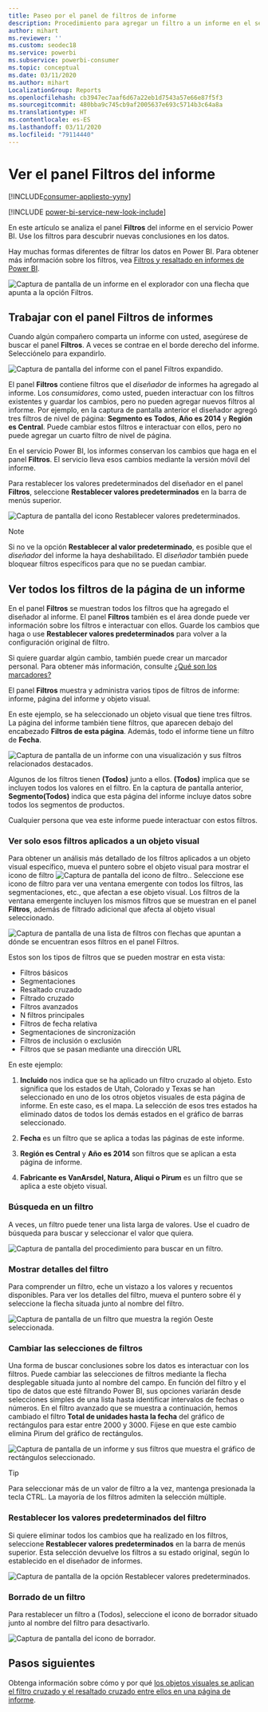 ```yaml
---
title: Paseo por el panel de filtros de informe
description: Procedimiento para agregar un filtro a un informe en el servicio Power BI para consumidores
author: mihart
ms.reviewer: ''
ms.custom: seodec18
ms.service: powerbi
ms.subservice: powerbi-consumer
ms.topic: conceptual
ms.date: 03/11/2020
ms.author: mihart
LocalizationGroup: Reports
ms.openlocfilehash: cb3947ec7aaf6d67a22eb1d7543a57e66e87f5f3
ms.sourcegitcommit: 480bba9c745cb9af2005637e693c5714b3c64a8a
ms.translationtype: HT
ms.contentlocale: es-ES
ms.lasthandoff: 03/11/2020
ms.locfileid: "79114440"
---
```

# <a name="take-a-tour-of-the-report-filters-pane"></a>Ver el panel Filtros del informe

[!INCLUDE[consumer-appliesto-yyny](../includes/consumer-appliesto-yyny.md)]

[!INCLUDE [power-bi-service-new-look-include](../includes/power-bi-service-new-look-include.md)]

En este artículo se analiza el panel **Filtros** del informe en el servicio Power BI. Use los filtros para descubrir nuevas conclusiones en los datos.

Hay muchas formas diferentes de filtrar los datos en Power BI. Para obtener más información sobre los filtros, vea [Filtros y resaltado en informes de Power BI](../power-bi-reports-filters-and-highlighting.md).

![Captura de pantalla de un informe en el explorador con una flecha que apunta a la opción Filtros.](media/end-user-report-filter/power-bi-report.png)

## <a name="working-with-the-report-filters-pane"></a>Trabajar con el panel Filtros de informes

Cuando algún compañero comparta un informe con usted, asegúrese de buscar el panel **Filtros**. A veces se contrae en el borde derecho del informe. Selecciónelo para expandirlo.

![Captura de pantalla del informe con el panel Filtros expandido.](media/end-user-report-filter/power-bi-expand-filter-pane.png)

El panel **Filtros** contiene filtros que el *diseñador* de informes ha agregado al informe. Los *consumidores*, como usted, pueden interactuar con los filtros existentes y guardar los cambios, pero no pueden agregar nuevos filtros al informe. Por ejemplo, en la captura de pantalla anterior el diseñador agregó tres filtros de nivel de página: **Segmento es Todos**, **Año es 2014** y **Región es Central**. Puede cambiar estos filtros e interactuar con ellos, pero no puede agregar un cuarto filtro de nivel de página.

En el servicio Power BI, los informes conservan los cambios que haga en el panel **Filtros**. El servicio lleva esos cambios mediante la versión móvil del informe. 

Para restablecer los valores predeterminados del diseñador en el panel **Filtros**, seleccione **Restablecer valores predeterminados** en la barra de menús superior.

![Captura de pantalla del icono Restablecer valores predeterminados.](media/end-user-report-filter/power-bi-reset-icon.png) 

> [!NOTE]
> Si no ve la opción **Restablecer al valor predeterminado**, es posible que el *diseñador* del informe la haya deshabilitado. El *diseñador* también puede bloquear filtros específicos para que no se puedan cambiar.

## <a name="view-all-the-filters-for-a-report-page"></a>Ver todos los filtros de la página de un informe

En el panel **Filtros** se muestran todos los filtros que ha agregado el diseñador al informe. El panel **Filtros** también es el área donde puede ver información sobre los filtros e interactuar con ellos. Guarde los cambios que haga o use **Restablecer valores predeterminados** para volver a la configuración original de filtro.

Si quiere guardar algún cambio, también puede crear un marcador personal. Para obtener más información, consulte [¿Qué son los marcadores?](end-user-bookmarks.md)

El panel **Filtros** muestra y administra varios tipos de filtros de informe: informe, página del informe y objeto visual.

En este ejemplo, se ha seleccionado un objeto visual que tiene tres filtros. La página del informe también tiene filtros, que aparecen debajo del encabezado **Filtros de esta página**. Además, todo el informe tiene un filtro de **Fecha**.

![Captura de pantalla de un informe con una visualización y sus filtros relacionados destacados.](media/end-user-report-filter/power-bi-filters-pane.png)

Algunos de los filtros tienen **(Todos)** junto a ellos. **(Todos)** implica que se incluyen todos los valores en el filtro. En la captura de pantalla anterior, **Segmento(Todos)** indica que esta página del informe incluye datos sobre todos los segmentos de productos. 

Cualquier persona que vea este informe puede interactuar con estos filtros.

### <a name="view-only-those-filters-applied-to-a-visual"></a>Ver solo esos filtros aplicados a un objeto visual

Para obtener un análisis más detallado de los filtros aplicados a un objeto visual específico, mueva el puntero sobre el objeto visual para mostrar el icono de filtro ![Captura de pantalla del icono de filtro.](media/end-user-report-filter/power-bi-filter-icon.png). Seleccione ese icono de filtro para ver una ventana emergente con todos los filtros, las segmentaciones, etc., que afectan a ese objeto visual. Los filtros de la ventana emergente incluyen los mismos filtros que se muestran en el panel **Filtros**, además de filtrado adicional que afecta al objeto visual seleccionado.

![Captura de pantalla de una lista de filtros con flechas que apuntan a dónde se encuentran esos filtros en el panel Filtros.](media/end-user-report-filter/power-bi-hover-filters.png)

Estos son los tipos de filtros que se pueden mostrar en esta vista:

- Filtros básicos
- Segmentaciones
- Resaltado cruzado
- Filtrado cruzado
- Filtros avanzados
- N filtros principales
- Filtros de fecha relativa
- Segmentaciones de sincronización
- Filtros de inclusión o exclusión
- Filtros que se pasan mediante una dirección URL

En este ejemplo:
1. **Incluido** nos indica que se ha aplicado un filtro cruzado al objeto. Esto significa que los estados de Utah, Colorado y Texas se han seleccionado en uno de los otros objetos visuales de esta página de informe. En este caso, es el mapa. La selección de esos tres estados ha eliminado datos de todos los demás estados en el gráfico de barras seleccionado.  

1. **Fecha** es un filtro que se aplica a todas las páginas de este informe.

1. **Región es Central** y **Año es 2014** son filtros que se aplican a esta página de informe.

4. **Fabricante es VanArsdel, Natura, Aliqui o Pirum** es un filtro que se aplica a este objeto visual.


### <a name="search-in-a-filter"></a>Búsqueda en un filtro

A veces, un filtro puede tener una lista larga de valores. Use el cuadro de búsqueda para buscar y seleccionar el valor que quiera.

![Captura de pantalla del procedimiento para buscar en un filtro.](media/end-user-report-filter/power-bi-search.png)

### <a name="display-filter-details"></a>Mostrar detalles del filtro

Para comprender un filtro, eche un vistazo a los valores y recuentos disponibles.  Para ver los detalles del filtro, mueva el puntero sobre él y seleccione la flecha situada junto al nombre del filtro.
  
![Captura de pantalla de un filtro que muestra la región Oeste seleccionada.](media/end-user-report-filter/power-bi-filter-expand.png)

### <a name="change-filter-selections"></a>Cambiar las selecciones de filtros

Una forma de buscar conclusiones sobre los datos es interactuar con los filtros. Puede cambiar las selecciones de filtros mediante la flecha desplegable situada junto al nombre del campo.  En función del filtro y el tipo de datos que esté filtrando Power BI, sus opciones variarán desde selecciones simples de una lista hasta identificar intervalos de fechas o números. En el filtro avanzado que se muestra a continuación, hemos cambiado el filtro **Total de unidades hasta la fecha** del gráfico de rectángulos para estar entre 2000 y 3000. Fíjese en que este cambio elimina Pirum del gráfico de rectángulos.
  
![Captura de pantalla de un informe y sus filtros que muestra el gráfico de rectángulos seleccionado.](media/end-user-report-filter/power-bi-treemap-filters.png)

> [!TIP]
> Para seleccionar más de un valor de filtro a la vez, mantenga presionada la tecla CTRL. La mayoría de los filtros admiten la selección múltiple.

### <a name="reset-filter-to-default"></a>Restablecer los valores predeterminados del filtro

Si quiere eliminar todos los cambios que ha realizado en los filtros, seleccione **Restablecer valores predeterminados** en la barra de menús superior.  Esta selección devuelve los filtros a su estado original, según lo establecido en el diseñador de informes.

![Captura de pantalla de la opción Restablecer valores predeterminados.](media/end-user-report-filter/power-bi-reset-icon.png)

### <a name="clear-a-filter"></a>Borrado de un filtro

Para restablecer un filtro a (Todos), seleccione el icono de borrador situado junto al nombre del filtro para desactivarlo.

![Captura de pantalla del icono de borrador.](media/end-user-report-filter/power-bi-eraser.png)
  
<!--  too much detail for consumers

## Types of filters: text field filters
### List mode
Ticking a checkbox either selects or deselects the value. The **All** checkbox can be used to toggle the state of all checkboxes on or off. The checkboxes represent all the available values for that field.  As you adjust the filter, the restatement updates to reflect your choices. 

![list mode filter](media/end-user-report-filter/power-bi-restatement-new.png)

Note how the restatement now says "is Mar, Apr or May".

### Advanced mode
Select **Advanced Filtering** to switch to advanced mode. Use the dropdown controls and text boxes to identify which fields to include. By choosing between **And** and **Or**, you can build complex filter expressions. Select the **Apply Filter** button when you've set the values you want.  

![advanced mode](media/end-user-report-filter/power-bi-advanced.png)

## Types of filters: numeric field filters
### List mode
If the values are finite, selecting the field name displays a list.  See **Text field filters** &gt; **List mode** above for help using checkboxes.   

### Advanced mode
If the values are infinite or represent a range, selecting the field name opens the advanced filter mode. Use the dropdown and text boxes to specify a range of values that you want to see. 

![advanced filter](media/end-user-report-filter/power-bi-dropdown-and-text.png)

By choosing between **And** and **Or**, you can build complex filter expressions. Select the **Apply Filter** button when you've set the values you want.

## Types of filters: date and time
### List mode
If the values are finite, selecting the field name displays a list.  See **Text field filters** &gt; **List mode** above for help using checkboxes.   

### Advanced mode
If the field values represent date or time, you can specify a start/end time when using Date/Time filters.  

![datetime filter](media/end-user-report-filter/pbi_date-time-filters.png)

-->

## <a name="next-steps"></a>Pasos siguientes

Obtenga información sobre cómo y por qué [los objetos visuales se aplican el filtro cruzado y el resaltado cruzado entre ellos en una página de informe](end-user-interactions.md).